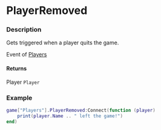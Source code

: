 # PlayerRemoved

### Description

Gets triggered when a player quits the game.

Event of [Players](/classes/Players/)

#### Returns

Player `Player`

### Example

```lua
game["Players"].PlayerRemoved:Connect(function (player)
    print(player.Name .. " left the game!")
end)
```
